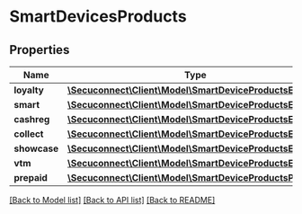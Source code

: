 # SmartDevicesProducts

## Properties
Name | Type | Description | Notes
------------ | ------------- | ------------- | -------------
**loyalty** | [**\Secuconnect\Client\Model\SmartDeviceProductsEnabled**](SmartDeviceProductsEnabled.md) | Loyalty | 
**smart** | [**\Secuconnect\Client\Model\SmartDeviceProductsEnabled**](SmartDeviceProductsEnabled.md) | Smart | 
**cashreg** | [**\Secuconnect\Client\Model\SmartDeviceProductsEnabled**](SmartDeviceProductsEnabled.md) | Cashreg | 
**collect** | [**\Secuconnect\Client\Model\SmartDeviceProductsEnabled**](SmartDeviceProductsEnabled.md) | Collect | 
**showcase** | [**\Secuconnect\Client\Model\SmartDeviceProductsEnabled**](SmartDeviceProductsEnabled.md) | Showcase | 
**vtm** | [**\Secuconnect\Client\Model\SmartDeviceProductsEnabled**](SmartDeviceProductsEnabled.md) | Vtm | 
**prepaid** | [**\Secuconnect\Client\Model\SmartDeviceProductsPrepaid**](SmartDeviceProductsPrepaid.md) | Prepaid | 

[[Back to Model list]](../README.md#documentation-for-models) [[Back to API list]](../README.md#documentation-for-api-endpoints) [[Back to README]](../README.md)


